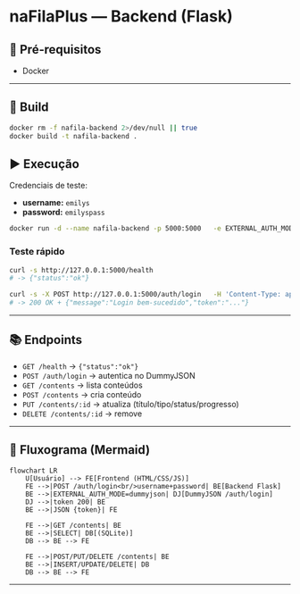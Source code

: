 # naFilaPlus — Backend (Flask)

## 🔧 Pré‑requisitos
- Docker

---

## 🚀 Build
```bash
docker rm -f nafila-backend 2>/dev/null || true
docker build -t nafila-backend .
```

## ▶️ Execução
Credenciais de teste:
- **username:** `emilys`
- **password:** `emilyspass`

```bash
docker run -d --name nafila-backend -p 5000:5000   -e EXTERNAL_AUTH_MODE=dummyjson   nafila-backend
```

### Teste rápido
```bash
curl -s http://127.0.0.1:5000/health
# -> {"status":"ok"}

curl -s -X POST http://127.0.0.1:5000/auth/login   -H 'Content-Type: application/json'   -d '{"email":"emilys","password":"emilyspass"}'
# -> 200 OK + {"message":"Login bem-sucedido","token":"..."}
```
---

## 📚 Endpoints
- `GET /health` → `{"status":"ok"}`
- `POST /auth/login` → autentica no DummyJSON
- `GET /contents` → lista conteúdos
- `POST /contents` → cria conteúdo
- `PUT /contents/:id` → atualiza (título/tipo/status/progresso)
- `DELETE /contents/:id` → remove

---

## 🧭 Fluxograma (Mermaid)

```mermaid
flowchart LR
    U[Usuário] --> FE[Frontend (HTML/CSS/JS)]
    FE -->|POST /auth/login<br/>username+password| BE[Backend Flask]
    BE -->|EXTERNAL_AUTH_MODE=dummyjson| DJ[DummyJSON /auth/login]
    DJ -->|token 200| BE
    BE -->|JSON {token}| FE

    FE -->|GET /contents| BE
    BE -->|SELECT| DB[(SQLite)]
    DB --> BE --> FE

    FE -->|POST/PUT/DELETE /contents| BE
    BE -->|INSERT/UPDATE/DELETE| DB
    DB --> BE --> FE
```

---



